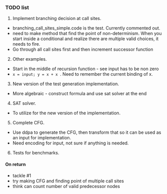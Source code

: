 ### TODO list
1. Implement branching decision at call sites.
 - branching_call_sites_simple.code is the test. Currently commented out.
 - need to make method that find the point of non-determinism. When you start
 inside a conditional and realize there are multiple valid choices, it needs to fire.
 - Go through all call sites first and then increment successor function

2. Other examples.
  - Start in the middle of recursion function - see input has to be non zero
  - `x = input; y = x + x `. Need to remember the current binding of x.

3. New version of the test generation implementation.
  - More algebraic - construct formula and use sat solver at the end

4. SAT solver.
  - To utilize for the new version of the implementation.

5. Complete CFG.
  - Use ddpa to generate the CFG, then transform that so it can be used as an input for implementation.
  - Need encoding for input, not sure if anything is needed.

6. Tests for benchmarks.

#### On return
 - tackle #1
 - try making CFG and finding point of multiple call sites
 - think can count number of valid predecessor nodes 
